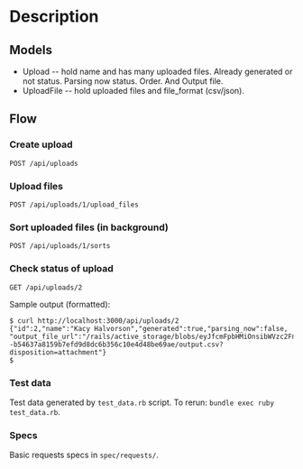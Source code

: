 # Description

## Models

* Upload -- hold name and has many uploaded files. Already generated or not status. Parsing now status. Order. And Output file.
* UploadFile -- hold uploaded files and file_format (csv/json).

## Flow

### Create upload

```
POST /api/uploads
```

### Upload files

```
POST /api/uploads/1/upload_files
```

### Sort uploaded files (in background)

```
POST /api/uploads/1/sorts
```

### Check status of upload

```
GET /api/uploads/2
```

Sample output (formatted):

```
$ curl http://localhost:3000/api/uploads/2
{"id":2,"name":"Kacy Halvorson","generated":true,"parsing_now":false,
"output_file_url":"/rails/active_storage/blobs/eyJfcmFpbHMiOnsibWVzc2FnZSI6IkJBaHBDUT09IiwiZXhwIjpudWxsLCJwdXIiOiJibG9iX2lkIn19--b54637a8159b7efd9d8dc6b356c10e4d48be69ae/output.csv?disposition=attachment"}
$ 
```

### Test data

Test data generated by `test_data.rb` script. To rerun: `bundle exec ruby test_data.rb`.

### Specs

Basic requests specs in `spec/requests/`.
